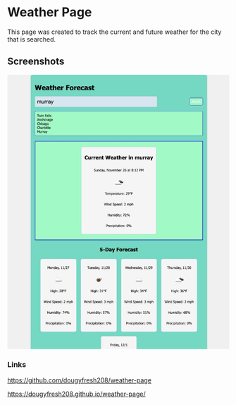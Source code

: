 # Weather Page

This page was created to track the current and future weather for the city that is searched.


## Screenshots

![Alt text](/assets/weather-screenshot.jpeg "Weather Page")


### Links

https://github.com/dougyfresh208/weather-page

https://dougyfresh208.github.io/weather-page/

